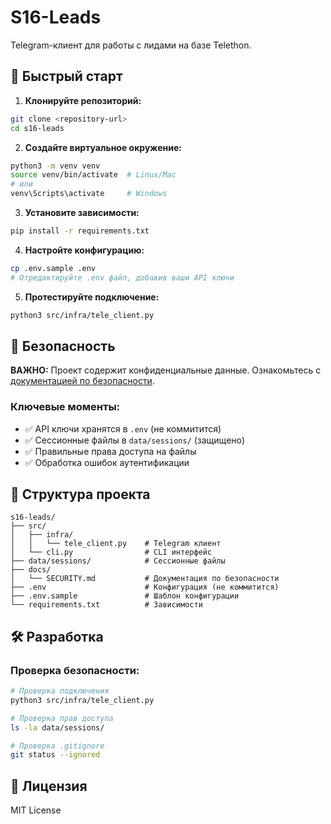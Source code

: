 # S16-Leads

Telegram-клиент для работы с лидами на базе Telethon.

## 🚀 Быстрый старт

1. **Клонируйте репозиторий:**
```bash
git clone <repository-url>
cd s16-leads
```

2. **Создайте виртуальное окружение:**
```bash
python3 -m venv venv
source venv/bin/activate  # Linux/Mac
# или
venv\Scripts\activate     # Windows
```

3. **Установите зависимости:**
```bash
pip install -r requirements.txt
```

4. **Настройте конфигурацию:**
```bash
cp .env.sample .env
# Отредактируйте .env файл, добавив ваши API ключи
```

5. **Протестируйте подключение:**
```bash
python3 src/infra/tele_client.py
```

## 🔐 Безопасность

**ВАЖНО:** Проект содержит конфиденциальные данные. Ознакомьтесь с [документацией по безопасности](docs/SECURITY.md).

### Ключевые моменты:
- ✅ API ключи хранятся в `.env` (не коммитится)
- ✅ Сессионные файлы в `data/sessions/` (защищено)
- ✅ Правильные права доступа на файлы
- ✅ Обработка ошибок аутентификации

## 📁 Структура проекта

```
s16-leads/
├── src/
│   ├── infra/
│   │   └── tele_client.py    # Telegram клиент
│   └── cli.py                # CLI интерфейс
├── data/sessions/            # Сессионные файлы
├── docs/
│   └── SECURITY.md           # Документация по безопасности
├── .env                      # Конфигурация (не коммитится)
├── .env.sample               # Шаблон конфигурации
└── requirements.txt          # Зависимости
```

## 🛠️ Разработка

### Проверка безопасности:
```bash
# Проверка подключения
python3 src/infra/tele_client.py

# Проверка прав доступа
ls -la data/sessions/

# Проверка .gitignore
git status --ignored
```

## 📝 Лицензия

MIT License
